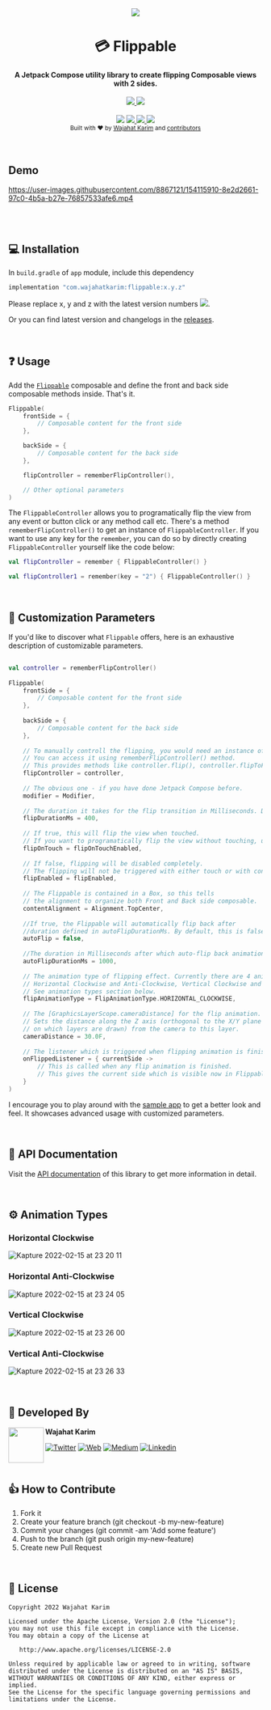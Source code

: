 <div align="center"><img src="https://user-images.githubusercontent.com/8867121/154110583-1e5364de-3106-47c7-9b94-bf8b1e9d6ff3.gif"/></div>
<h1 align="center">💳 Flippable</h1>
<h4 align="center">A Jetpack Compose utility library to create flipping Composable views with 2 sides.</h4>
<div align="center"><a href="https://twitter.com/intent/tweet?url=https%3A%2F%2Fgithub.com%2Fwajahatkarim3%2FEasyFlipViewPager&text=Create%20amazing%20book%20or%20card%20flipping%20animations%20for%20your%20ViewPager%20in%20Android%20with%20these%202-lines%20of%20code%20through%20EasyFlipViewPager&hashtags=android%2C%20kotlin%2C%20java%2C%20opensource%2C%20programming">
        <img src="https://img.shields.io/twitter/url/http/shields.io.svg?style=social"/>
    </a> <a href="https://twitter.com/WajahatKarim">
        <img src="https://img.shields.io/twitter/follow/WajahatKarim?style=social"/>
    </a>
</div> 
<br/>


<div align="center">
  <img src="https://img.shields.io/maven-central/v/com.wajahatkarim/flippable" />
    <!-- PRs Welcome -->
    <a href="">
        <img src="https://img.shields.io/badge/PRs-welcome-brightgreen.svg"/>
    </a>
    <!-- Say Thanks! -->
    <a href="https://saythanks.io/to/wajahatkarim3">
        <img src="https://img.shields.io/badge/Say%20Thanks-!-1EAEDB.svg"/>
    </a>
    <a href="https://www.paypal.me/WajahatKarim/5">
        <img src="https://img.shields.io/badge/$-donate-ff69b4.svg?maxAge=2592000&amp;style=flat">
    </a>
</div>

<div align="center">
  <sub>Built with ❤︎ by
  <a href="https://twitter.com/WajahatKarim">Wajahat Karim</a> and
  <a href="https://github.com/wajahatkarim3/Flippable/graphs/contributors">
    contributors
  </a>
</div>
<br/>
<br/>

## Demo
https://user-images.githubusercontent.com/8867121/154115910-8e2d2661-97c0-4b5a-b27e-76857533afe6.mp4
              
<br/>
<br/>
        
## 💻 Installation
In `build.gradle` of `app` module, include this dependency
        
```groovy
implementation "com.wajahatkarim:flippable:x.y.z"
```
        
Please replace x, y and z with the latest version numbers ![](https://img.shields.io/maven-central/v/com.wajahatkarim/flippable).
        
Or you can find latest version and changelogs in the [releases](https://github.com/wajahatkarim3/Flippable/releases).

<br/>
        
## ❓ Usage

Add the [`Flippable`](https://github.com/wajahatkarim3/Flippable/blob/main/flippable/src/main/java/com/wajahatkarim/flippable/Flippable.kt) composable and define the front and back side composable methods inside. That's it.

```kotlin
Flippable(
    frontSide = {
        // Composable content for the front side
    },

    backSide = {
        // Composable content for the back side
    },

    flipController = rememberFlipController(),

    // Other optional parameters
)
```

The `FlippableController` allows you to programatically flip the view from any event or button click or any method call etc. There's a method `rememberFlipController()` to get an instance of `FlippableController`. If you want to use any key for the `remember`, you can do so by directly creating `FlippableController` yourself like the code below:

```kotlin
val flipController = remember { FlippableController() }

val flipController1 = remember(key = "2") { FlippableController() }
```

<br/>
    
## 🎨 Customization Parameters
If you'd like to discover what `Flippable` offers, here is an exhaustive description of customizable parameters.
    
```kotlin
    
val controller = rememberFlipController()
    
Flippable(
    frontSide = {
        // Composable content for the front side
    },
    
    backSide = {
        // Composable content for the back side
    },
    
    // To manually controll the flipping, you would need an instance of FlippableController. 
    // You can access it using rememberFlipController() method.
    // This provides methods like controller.flip(), controller.flipToFront(), controller.flipToBack() etc.
    flipController = controller,
    
    // The obvious one - if you have done Jetpack Compose before.
    modifier = Modifier,
    
    // The duration it takes for the flip transition in Milliseconds. Default is 400
    flipDurationMs = 400,
    
    // If true, this will flip the view when touched. 
    // If you want to programatically flip the view without touching, use FlippableController.
    flipOnTouch = flipOnTouchEnabled,
    
    // If false, flipping will be disabled completely. 
    // The flipping will not be triggered with either touch or with controller methods.
    flipEnabled = flipEnabled,
    
    // The Flippable is contained in a Box, so this tells
    // the alignment to organize both Front and Back side composable.
    contentAlignment = Alignment.TopCenter,
    
    //If true, the Flippable will automatically flip back after 
    //duration defined in autoFlipDurationMs. By default, this is false..
    autoFlip = false,
    
    //The duration in Milliseconds after which auto-flip back animation will start. Default is 1 second.
    autoFlipDurationMs = 1000,
    
    // The animation type of flipping effect. Currently there are 4 animations. 
    // Horizontal Clockwise and Anti-Clockwise, Vertical Clockwise and Anti-Clockwise
    // See animation types section below.
    flipAnimationType = FlipAnimationType.HORIZONTAL_CLOCKWISE,
    
    // The [GraphicsLayerScope.cameraDistance] for the flip animation. 
    // Sets the distance along the Z axis (orthogonal to the X/Y plane
    // on which layers are drawn) from the camera to this layer.
    cameraDistance = 30.0F,
    
    // The listener which is triggered when flipping animation is finished.
    onFlippedListener = { currentSide ->
        // This is called when any flip animation is finished. 
        // This gives the current side which is visible now in Flippable.
    }
)
```

I encourage you to play around with the [sample app](https://github.com/wajahatkarim3/Flippable/blob/main/app/src/main/java/com/wajahatkarim/flippable_demo/MainActivity.kt) to get a better look and feel. It showcases advanced usage with customized parameters.
        
<br/>
        
## 📄 API Documentation
Visit the [API documentation](https://wajahatkarim3.github.io/Flippable) of this library to get more information in detail.

<br/>
        
## ⚙️ Animation Types

### Horizontal Clockwise
![Kapture 2022-02-15 at 23 20 11](https://user-images.githubusercontent.com/8867121/154124561-2f6d6d2d-1f7a-4d85-92cd-c91f54b6f245.gif)

### Horizontal Anti-Clockwise
![Kapture 2022-02-15 at 23 24 05](https://user-images.githubusercontent.com/8867121/154125061-f40fed57-d1d3-42ee-94cf-f0597ce12fee.gif)

### Vertical Clockwise
![Kapture 2022-02-15 at 23 26 00](https://user-images.githubusercontent.com/8867121/154125376-496d2577-1c65-49bf-a1e1-0ba0aefcd0b0.gif)


### Vertical Anti-Clockwise
![Kapture 2022-02-15 at 23 26 33](https://user-images.githubusercontent.com/8867121/154125464-f89f3196-466a-4be9-9874-cf78ba4729ac.gif)
        
<br/>
        
## 👨 Developed By

<a href="https://twitter.com/WajahatKarim" target="_blank">
  <img src="https://avatars1.githubusercontent.com/u/8867121?s=460&v=4" width="70" align="left">
</a>

**Wajahat Karim**

[![Twitter](https://img.shields.io/badge/-twitter-grey?logo=twitter)](https://twitter.com/WajahatKarim)
[![Web](https://img.shields.io/badge/-web-grey?logo=appveyor)](https://wajahatkarim.com/)
[![Medium](https://img.shields.io/badge/-medium-grey?logo=medium)](https://medium.com/@wajahatkarim3)
[![Linkedin](https://img.shields.io/badge/-linkedin-grey?logo=linkedin)](https://www.linkedin.com/in/wajahatkarim/)

<br/>

## 👍 How to Contribute
1. Fork it
2. Create your feature branch (git checkout -b my-new-feature)
3. Commit your changes (git commit -am 'Add some feature')
4. Push to the branch (git push origin my-new-feature)
5. Create new Pull Request

<br/>
        
## 📃 License

    Copyright 2022 Wajahat Karim

    Licensed under the Apache License, Version 2.0 (the "License");
    you may not use this file except in compliance with the License.
    You may obtain a copy of the License at

       http://www.apache.org/licenses/LICENSE-2.0

    Unless required by applicable law or agreed to in writing, software
    distributed under the License is distributed on an "AS IS" BASIS,
    WITHOUT WARRANTIES OR CONDITIONS OF ANY KIND, either express or implied.
    See the License for the specific language governing permissions and
    limitations under the License.
